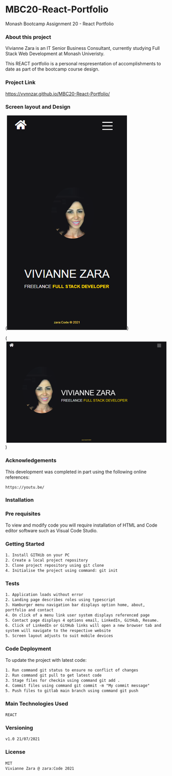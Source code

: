 # MBC20-React-Portfolio

Monash Bootcamp Assignment 20 - React Portfolio

### About this project

Vivianne Zara is an IT Senior Business Consultant, currently studying Full Stack Web Development at Monash Univeristy.

This REACT portfolio is a personal respresentation of accomplishments to date as part of the bootcamp course design.

### Project Link

https://vvnnzar.github.io/MBC20-React-Portfolio/

### Screen layout and Design

(![Vivianne Zara Portfolio Mobile Version](https://github.com/vvnnzar/MBC20-React-Portfolio/blob/main/vivzara-portfolio/public/assets/screen%20design/mobile.png))

(![Vivianne Zara Portfolio Laptop Version](https://github.com/vvnnzar/MBC20-React-Portfolio/blob/main/vivzara-portfolio/public/assets/screen%20design/laptop.png))

### Acknowledgements

This development was completed in part using the following online references:

    https://youtu.be/

### Installation

### Pre requisites

To view and modify code you will require installation of HTML and Code editor software such as Visual Code Studio.

### Getting Started

    1. Install GITHib on your PC
    2. Create a local project repository
    3. Clone project repository using git clone
    4. Initialise the project using command: git init

### Tests

    1. Application loads without error
    2. Landing page describes roles using typescript
    3. Hamburger menu navigation bar displays option home, about, portfolio and contact
    4. On click of a menu link user system displays referenced page
    5. Contact page displays 4 options email, LinkedIn, GitHub, Resume.
    6. Click of LinkedIn or GitHub links will open a new browser tab and system will navigate to the respective website
    5. Screen layout adjusts to suit mobile devices

### Code Deployment

To update the project with latest code:

    1. Run command git status to ensure no conflict of changes
    2. Run command git pull to get latest code
    3. Stage files for checkin using command git add .
    4. Commit files using command git commit -m "My commit message"
    5. Push files to gitlab main branch using command git push

### Main Technologies Used

    REACT

### Versioning

    v1.0 21/07/2021

### License

    MIT
    Vivianne Zara @ zara:Code 2021
